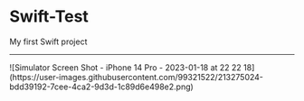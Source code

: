# Swift-Test

My first Swift project
<hr>
![Simulator Screen Shot - iPhone 14 Pro - 2023-01-18 at 22 22 18](https://user-images.githubusercontent.com/99321522/213275024-bdd39192-7cee-4ca2-9d3d-1c89d6e498e2.png)
